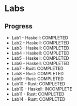 # Labs

## Progress
- Lab1 -    Haskell:   COMPLETED
- Lab2 -    Haskell:   COMPLETED
- Lab3 -    Haskell:   COMPLETED
- Lab4 -    Haskell:   COMPLETED
- Lab5 -    Haskell:   COMPLETED
- Lab6 -    Haskell:   COMPLETED
- Lab7 -    Rust:      COMPLETED
- Lab8 -    Rust:      COMPLETED
- Lab9 -    Rust:      COMPLETED
- Lab10 -   Rust:      COMPLETED
- Lab10 -   Haskell:   INCOMPLETE
- Lab11 -   Rust:      COMPLETED
- Lab14 -   Rust:      COMPLETED